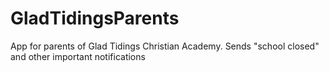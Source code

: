 # GladTidingsParents
App for parents of Glad Tidings Christian Academy. Sends "school closed" and other important notifications
